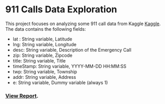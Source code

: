 
# 911 Calls Data Exploration

This project focuses on analyzing some 911 call data from Kaggle [Kaggle](https://www.kaggle.com/mchirico/montcoalert). The data contains the following fields:

* lat : String variable, Latitude
* lng: String variable, Longitude
* desc: String variable, Description of the Emergency Call
* zip: String variable, Zipcode
* title: String variable, Title
* timeStamp: String variable, YYYY-MM-DD HH:MM:SS
* twp: String variable, Township
* addr: String variable, Address
* e: String variable, Dummy variable (always 1)

### [View Report](https://htmlpreview.github.io/?https://github.com/chaitanya6761/911-Call-Data-Analysis/blob/master/911%20Calls%20Data%20Analysis.html).

